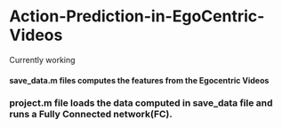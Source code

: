 # Action-Prediction-in-EgoCentric-Videos
Currently working

#### save_data.m files computes the features from the Egocentric Videos

### project.m file loads the data computed in save_data file and runs a Fully Connected network(FC).  
